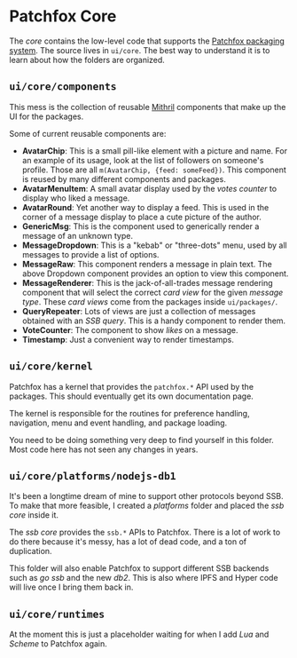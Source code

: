 # Patchfox Core

The _core_ contains the low-level code that supports the [Patchfox packaging system](/development/packages.md). The source lives in `ui/core`. The best way to understand it is to learn about how the folders are organized.

## `ui/core/components`

This mess is the collection of reusable [Mithril](https://mithril.js.org) components that make up the UI for the packages.

Some of current reusable components are:

* **AvatarChip**: This is a small pill-like element with a picture and name. For an example of its usage, look at the list of followers on someone's profile. Those are all `m(AvatarChip, {feed: someFeed})`. This component is reused by many different components and packages.
* **AvatarMenuItem**: A small avatar display used by the _votes counter_ to display who liked a message.
* **AvatarRound**: Yet another way to display a feed. This is used in the corner of a message display to place a cute picture of the author.
* **GenericMsg**: This is the component used to generically render a message of an unknown type.
* **MessageDropdown**: This is a "kebab" or "three-dots" menu, used by all messages to provide a list of options.
* **MessageRaw**: This component renders a message in plain text. The above Dropdown component provides an option to view this component.
* **MessageRenderer**: This is the jack-of-all-trades message rendering component that will select the correct _card view_ for the given _message type_. These _card views_ come from the packages inside `ui/packages/`.
* **QueryRepeater**: Lots of views are just a collection of messages obtained with an _SSB query_. This is a handy component to render them.
* **VoteCounter**: The component to show _likes_ on a message.
* **Timestamp**: Just a convenient way to render timestamps.

## `ui/core/kernel`

Patchfox has a kernel that provides the `patchfox.*` API used by the packages. This should eventually get its own documentation page.

The kernel is responsible for the routines for preference handling, navigation, menu and event handling, and package loading.

You need to be doing something very deep to find yourself in this folder. Most code here has not seen any changes in years.

## `ui/core/platforms/nodejs-db1`

It's been a longtime dream of mine to support other protocols beyond SSB. To make that more feasible, I created a _platforms_ folder and placed the _ssb core_ inside it.

The _ssb core_ provides the `ssb.*` APIs to Patchfox. There is a lot of work to do there because it's messy, has a lot of dead code, and a ton of duplication.

This folder will also enable Patchfox to support different SSB backends such as _go ssb_ and the new _db2_. This is also where IPFS and Hyper code will live once I bring them back in.

## `ui/core/runtimes`

At the moment this is just a placeholder waiting for when I add _Lua_ and _Scheme_ to Patchfox again.
